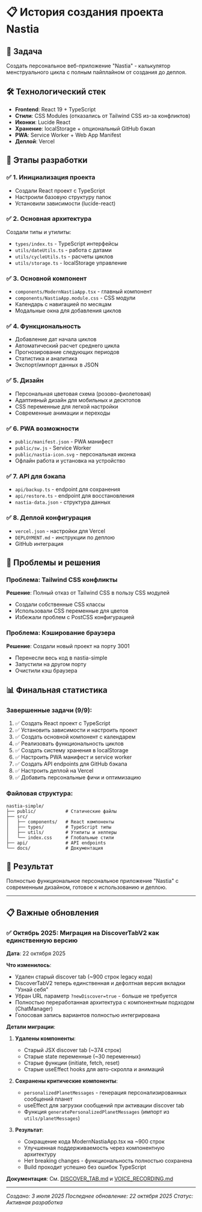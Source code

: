 # 📋 История создания проекта Nastia

## 🎯 Задача
Создать персональное веб-приложение "Nastia" - калькулятор менструального цикла с полным пайплайном от создания до деплоя.

## 🛠 Технологический стек
- **Frontend**: React 19 + TypeScript
- **Стили**: CSS Modules (отказались от Tailwind CSS из-за конфликтов)
- **Иконки**: Lucide React
- **Хранение**: localStorage + опциональный GitHub бэкап
- **PWA**: Service Worker + Web App Manifest
- **Деплой**: Vercel

## 📝 Этапы разработки

### ✅ 1. Инициализация проекта
- Создали React проект с TypeScript
- Настроили базовую структуру папок
- Установили зависимости (lucide-react)

### ✅ 2. Основная архитектура
Создали типы и утилиты:
- `types/index.ts` - TypeScript интерфейсы
- `utils/dateUtils.ts` - работа с датами
- `utils/cycleUtils.ts` - расчеты циклов
- `utils/storage.ts` - localStorage управление

### ✅ 3. Основной компонент
- `components/ModernNastiaApp.tsx` - главный компонент
- `components/NastiaApp.module.css` - CSS модули
- Календарь с навигацией по месяцам
- Модальные окна для добавления циклов

### ✅ 4. Функциональность
- Добавление дат начала циклов
- Автоматический расчет среднего цикла
- Прогнозирование следующих периодов
- Статистика и аналитика
- Экспорт/импорт данных в JSON

### ✅ 5. Дизайн
- Персональная цветовая схема (розово-фиолетовая)
- Адаптивный дизайн для мобильных и десктопов
- CSS переменные для легкой настройки
- Современные анимации и переходы

### ✅ 6. PWA возможности
- `public/manifest.json` - PWA манифест
- `public/sw.js` - Service Worker
- `public/nastia-icon.svg` - персональная иконка
- Офлайн работа и установка на устройство

### ✅ 7. API для бэкапа
- `api/backup.ts` - endpoint для сохранения
- `api/restore.ts` - endpoint для восстановления
- `nastia-data.json` - структура данных

### ✅ 8. Деплой конфигурация
- `vercel.json` - настройки для Vercel
- `DEPLOYMENT.md` - инструкции по деплою
- GitHub интеграция

## 🚧 Проблемы и решения

### Проблема: Tailwind CSS конфликты
**Решение**: Полный отказ от Tailwind CSS в пользу CSS модулей
- Создали собственные CSS классы
- Использовали CSS переменные для цветов
- Избежали проблем с PostCSS конфигурацией

### Проблема: Кэширование браузера
**Решение**: Создали новый проект на порту 3001
- Перенесли весь код в nastia-simple
- Запустили на другом порту
- Очистили кэш браузера

## 📊 Финальная статистика

### Завершенные задачи (9/9):
1. ✅ Создать React проект с TypeScript
2. ✅ Установить зависимости и настроить проект  
3. ✅ Создать основной компонент с календарем
4. ✅ Реализовать функциональность циклов
5. ✅ Создать систему хранения в localStorage
6. ✅ Настроить PWA манифест и service worker
7. ✅ Создать API endpoints для GitHub бэкапа
8. ✅ Настроить деплой на Vercel
9. ✅ Добавить персональные фичи и оптимизацию

### Файловая структура:
```
nastia-simple/
├── public/           # Статические файлы
├── src/
│   ├── components/   # React компоненты
│   ├── types/        # TypeScript типы
│   ├── utils/        # Утилиты и хелперы
│   └── index.css     # Глобальные стили
├── api/              # API endpoints
└── docs/             # Документация
```

## 🎉 Результат
Полностью функциональное персональное приложение "Nastia" с современным дизайном, готовое к использованию и деплою.

---

## 📋 Важные обновления

### ✅ Октябрь 2025: Миграция на DiscoverTabV2 как единственную версию
**Дата**: 22 октября 2025

**Что изменилось**:
- Удален старый discover tab (~900 строк legacy кода)
- DiscoverTabV2 теперь единственная и дефолтная версия вкладки "Узнай себя"
- Убран URL параметр `?newDiscover=true` - больше не требуется
- Полностью переработанная архитектура с компонентным подходом (ChatManager)
- Голосовая запись вариантов полностью интегрирована

**Детали миграции**:
1. **Удалены компоненты**:
   - Старый JSX discover tab (~374 строк)
   - Старые state переменные (~30 переменных)
   - Старые функции (initiate, fetch, reset)
   - Старые useEffect hooks для авто-скролла и анимаций

2. **Сохранены критические компоненты**:
   - `personalizedPlanetMessages` - генерация персонализированных сообщений планет
   - useEffect для загрузки сообщений при активации discover tab
   - Функция `generatePersonalizedPlanetMessages` (импорт из `utils/planetMessages`)

3. **Результат**:
   - Сокращение кода ModernNastiaApp.tsx на ~900 строк
   - Улучшенная поддерживаемость через компонентную архитектуру
   - Нет breaking changes - функциональность полностью сохранена
   - Build проходит успешно без ошибок TypeScript

**Документация**: См. [DISCOVER_TAB.md](DISCOVER_TAB.md) и [VOICE_RECORDING.md](VOICE_RECORDING.md)

---
*Создано: 3 июля 2025*
*Последнее обновление: 22 октября 2025*
*Статус: Активная разработка*